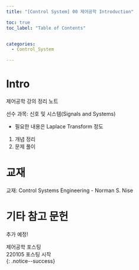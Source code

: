 ```yaml
---
title: "[Control System] 00 제어공학 Introduction"

toc: true
toc_label: "Table of Contents"


categories:
  - Control_System

---
```


# Intro
제어공학 강의 정리 노트  

선수 과목: 신호 및 시스템(Signals and Systems)  
- 필요한 내용은 Laplace Transform 정도  

1. 개념 정리
2. 문제 풀이


# 교재

교재: Control Systems Engineering - Norman S. Nise

# 기타 참고 문헌
추가 예정!  



제어공학 포스팅  
220105 포스팅 시작  
{: .notice--success}
